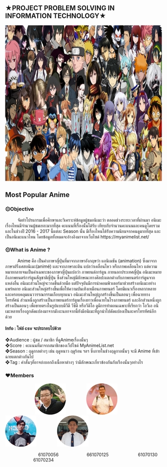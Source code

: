 <h2>★PROJECT PROBLEM SOLVING IN INFORMATION TECHNOLOGY★</h2>
<a href=""><img src="image/anime.jpg" width="1000px"  height="500"></a><br>
<h2>Most Popular Anime</h2>
<h3>۞Objective</h3>
&nbsp;&nbsp;&nbsp;&nbsp;&nbsp;&nbsp;&nbsp;&nbsp;&nbsp;&nbsp;จัดทำโปรแกรมเพื่อศึกษาและวิเคราะห์ข้อมูลผู้ชมอนิเมะว่า ตลอดช่วงระยะเวลาที่ผ่านมา อนิเมะเรื่องไหนมีจำนวนผู้ชมเยอะมากที่สุด คะแนนที่เรื่องนั้นได้รับ เทียบกับจำนวนคะแนนและคนดูโดยรวม และในช่วงปี 2016 - 2017 นี้แต่ละ Season นั้น มีเรื่องไหนได้รับความนิยมจากคนดูมากที่สุด และเป็นอนิเมะแนวไหน โดยข้อมูลทั้งหมดจะอ้างอิงมาจากเว็บไซต์ https://myanimelist.net/ 

<h3>۞What is Anime ?</h3>
&nbsp;&nbsp;&nbsp;&nbsp;&nbsp;&nbsp;&nbsp;&nbsp;&nbsp;&nbsp;Anime คือ เป็นคำภาษาญี่ปุ่นที่มาจากภาษาอังกฤษว่า แอนิเมชัน (animation) ซึ่งมาจาก 
ภาษาฝรั่งเศสอนิเมะ(animé) และจากภาษาละติน แปลว่าเคลื่อนไหว หรือภาพเคลื่อนไหว แต่ความหมายกลายจนเป็นคำเฉพาะของภาษาญี่ปุ่นแปลว่า ภาพยนต์การ์ตูน ภายนอกประเทศญี่ปุ่น อนิเมะหมายถึงภาพยนตร์การ์ตูนสัญชาติญี่ปุ่น ซึ่งส่วนใหญ่มีลักษณะทางศิลปะแตกต่างกับภาพยนตร์การ์ตูนจากแหล่งอื่น อนิเมะส่วนใหญ่จะวาดขึ้นด้วยมือ แต่ปัจจุบันมีการนำคอมพิวเตอร์มาช่วยสร้างอนิเมะอย่างแพร่หลาย อนิเมะส่วนใหญ่สร้างขึ้นเพื่อให้ความบันเทิงเหมือนภาพยนตร์ โดยมีแนวเรื่องหลากหลายและครอบคลุมแนววรรณกรรมเกือบทุกแนว อนิเมะส่วนใหญ่ถูกสร้างขึ้นเป็นตอนๆ เพื่อฉายทางโทรทัศน์ ส่วนหนึ่งถูกสร้างเป็นภาพยนตร์การ์ตูนเรื่องยาวเพื่อฉายในโรงภาพยนตร์ และอีกส่วนหนึ่งถูกสร้างเป็นตอนๆ เพื่อขายตรงในรูปแบบดีวีดี วีซีดี หรือวีดิโอ ดูมีการทำตอนเฉพาะที่เรียกว่า โอวีเอ อนิเมะหลายเรื่องถูกดัดแปลงมาจากมังงะนอกจากนี้ยังมีอนิเมะที่ถูกนำไปดัดแปลงเป็นละครโทรทัศน์อีกด้วย

<h4>Info : ไฟล์ csv จะประกอบไปด้วย</h4>
 ❖Audience : ผู้ชม / สมาชิก ที่ดูAnimeเรื่องนั้นๆ<br>
 ❖Score    : คะแนนที่มาจากสมาชิกของเว็ปไซด์ MyAnimeList.net<br>
 ❖Season   : ฤดูกาลต่างๆ เช่น ฤดูหนาว ฤดูร้อน ฯลฯ ซึ่งภายในช่วงฤดูกาลนั้นๆ จะมี Anime ที่เข้าฉายแตกต่างกันไป<br>
 ❖Tag      : คำสั้นๆที่อาจบ่งบอกถึงเนื้อหาต่างๆ ว่ามีลักษณะเกี่ยวข้องกันกับเรืองนั้นๆอย่างไร

<h3> ❤Members </h3>
&nbsp;&nbsp;&nbsp;&nbsp;&nbsp;&nbsp;&nbsp;&nbsp;&nbsp;&nbsp;&nbsp;&nbsp;&nbsp;&nbsp;&nbsp;&nbsp;&nbsp;&nbsp;&nbsp;&nbsp;&nbsp;&nbsp;&nbsp;&nbsp;<a href=""><img src="image/member/61070056.png" width="100px"  height="100"></a>
&nbsp;&nbsp;&nbsp;&nbsp;&nbsp;&nbsp;&nbsp;&nbsp;&nbsp;&nbsp;&nbsp;&nbsp;&nbsp;&nbsp;&nbsp;&nbsp;<a href=""><img src="image/member/61070125.png" width="100px"  height="100"></a>
&nbsp;&nbsp;&nbsp;&nbsp;&nbsp;&nbsp;&nbsp;&nbsp;&nbsp;&nbsp;&nbsp;&nbsp;&nbsp;&nbsp;&nbsp;&nbsp;<a href=""><img src="image/member/61070130.png" width="100px"  height="100"></a>
&nbsp;&nbsp;&nbsp;&nbsp;&nbsp;&nbsp;&nbsp;&nbsp;&nbsp;&nbsp;&nbsp;&nbsp;&nbsp;&nbsp;&nbsp;&nbsp;<a href=""><img src="image/member/61070234.png" width="100px"  height="100"></a>

&nbsp;&nbsp;&nbsp;&nbsp;&nbsp;&nbsp;&nbsp;&nbsp;&nbsp;&nbsp;&nbsp;&nbsp;&nbsp;&nbsp;&nbsp;&nbsp;&nbsp;&nbsp;&nbsp;&nbsp;&nbsp;&nbsp;&nbsp;&nbsp;&nbsp;&nbsp;&nbsp;61070056 &nbsp;&nbsp;&nbsp;&nbsp;&nbsp;&nbsp;&nbsp;&nbsp;&nbsp;&nbsp;&nbsp;&nbsp;&nbsp;&nbsp;&nbsp;&nbsp;&nbsp;&nbsp;&nbsp;&nbsp;&nbsp;&nbsp;661070125 &nbsp;&nbsp;&nbsp;&nbsp;&nbsp;&nbsp;&nbsp;&nbsp;&nbsp;&nbsp;&nbsp;&nbsp;&nbsp;&nbsp;&nbsp;&nbsp;&nbsp;&nbsp;&nbsp;&nbsp;&nbsp;&nbsp;&nbsp;61070130 &nbsp;&nbsp;&nbsp;&nbsp;&nbsp;&nbsp;&nbsp;&nbsp;&nbsp;&nbsp;&nbsp;&nbsp;&nbsp;&nbsp;&nbsp;&nbsp;&nbsp;&nbsp;&nbsp;&nbsp;&nbsp;&nbsp;&nbsp;61070234

